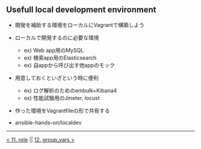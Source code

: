 Usefull local development environment
---

- 開発を補助する環境をローカルにVagrantで構築しよう
- ローカルで開発するのに必要な環境
  - ex) Web app用のMySQL
  - ex) 検索app用のElasticsearch
  - ex) 自appから呼び出す他appのモック
- 用意しておくといざという時に便利
  - ex) ログ解析のためのembulk+Kibana4
  - ex) 性能試験用のJmeter, locust
- 作った環境をVagrantfileの形で共有する


- ansible-hands-on/localdev

---
[< 11. role](11_role.md) || [12. group_vars >](12_group_vars.md)

